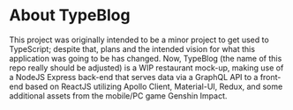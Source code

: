 # About TypeBlog

This project was originally intended to be a minor project to get used to TypeScript; despite that, plans and the intended vision for what this application was going to be has changed.  Now, TypeBlog (the name of this repo really should be adjusted) is a WIP restaurant mock-up, making use of a NodeJS Express back-end that serves data via a GraphQL API to a front-end based on ReactJS utilizing Apollo Client, Material-UI, Redux, and some additional assets from the mobile/PC game Genshin Impact.
